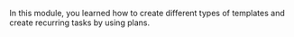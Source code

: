 In this module, you learned how to create different types of templates and create recurring tasks by using plans.
